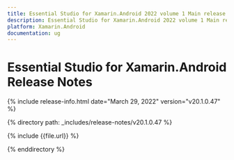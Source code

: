 ```yaml
---
title: Essential Studio for Xamarin.Android 2022 volume 1 Main release Release Notes  
description: Essential Studio for Xamarin.Android 2022 volume 1 Main release Release Notes  
platform: Xamarin.Android
documentation: ug
---
```


# Essential Studio for Xamarin.Android  Release Notes  

{% include release-info.html date="March 29, 2022" version="v20.1.0.47" %} 

{% directory path: _includes/release-notes/v20.1.0.47 %}

{% include {{file.url}} %}

{% enddirectory %}